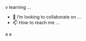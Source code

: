 v learning ...
- 💞️ I’m looking to collaborate on ...
- 📫 How to reach me ...

<!---
hooyad/hooyad is a ✨ special ✨ repository because its `README.md` (this file) appears on your GitHub profile.
You can click the Preview link to take a look at your changes.
--->
a
a
